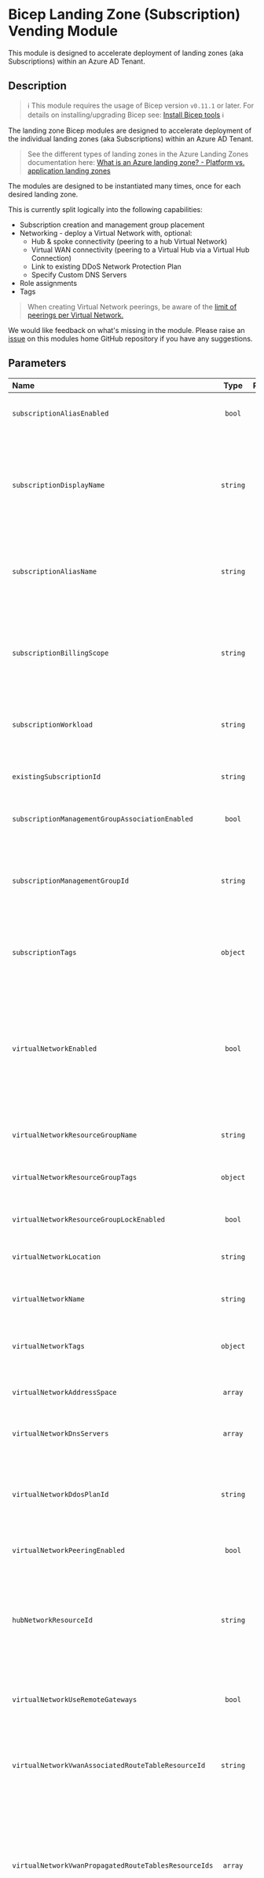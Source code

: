 # Bicep Landing Zone (Subscription) Vending Module

This module is designed to accelerate deployment of landing zones (aka Subscriptions) within an Azure AD Tenant.

## Description

> ℹ️ This module requires the usage of Bicep version `v0.11.1` or later. For details on installing/upgrading Bicep see: [Install Bicep tools](https://learn.microsoft.com/azure/azure-resource-manager/bicep/install) ℹ️

The landing zone Bicep modules are designed to accelerate deployment of the individual landing zones (aka Subscriptions) within an Azure AD Tenant.

> See the different types of landing zones in the Azure Landing Zones documentation here: [What is an Azure landing zone? - Platform vs. application landing zones](https://learn.microsoft.com/azure/cloud-adoption-framework/ready/landing-zone/#platform-vs-application-landing-zones)

The modules are designed to be instantiated many times, once for each desired landing zone.

This is currently split logically into the following capabilities:

- Subscription creation and management group placement
- Networking - deploy a Virtual Network with, optional:
  - Hub & spoke connectivity (peering to a hub Virtual Network)
  - Virtual WAN connectivity (peering to a Virtual Hub via a Virtual Hub Connection)
  - Link to existing DDoS Network Protection Plan
  - Specify Custom DNS Servers
- Role assignments
- Tags

> When creating Virtual Network peerings, be aware of the [limit of peerings per Virtual Network.](https://learn.microsoft.com/azure/azure-resource-manager/management/azure-subscription-service-limits?toc=%2Fazure%2Fvirtual-network%2Ftoc.json#azure-resource-manager-virtual-networking-limits)

We would like feedback on what's missing in the module. Please raise an [issue](https://github.com/Azure/bicep-lz-vending/issues) on this modules home GitHub repository if you have any suggestions.

## Parameters

| Name                                                 | Type     | Required | Description                                                                                                                                                                                                                                                                                                                                                                                                                                                                                                                                                                                                                                                                                                                                                                                                     |
| :--------------------------------------------------- | :------: | :------: | :-------------------------------------------------------------------------------------------------------------------------------------------------------------------------------------------------------------------------------------------------------------------------------------------------------------------------------------------------------------------------------------------------------------------------------------------------------------------------------------------------------------------------------------------------------------------------------------------------------------------------------------------------------------------------------------------------------------------------------------------------------------------------------------------------------------- |
| `subscriptionAliasEnabled`                           | `bool`   | No       | Whether to create a new Subscription using the Subscription Alias resource. If `false`, supply an existing Subscription's ID in the parameter named `existingSubscriptionId` instead to deploy resources to an existing Subscription.<br /><br />- Default value: `true`                                                                                                                                                                                                                                                                                                                                                                                                                                                                                                                                        |
| `subscriptionDisplayName`                            | `string` | No       | The name of the subscription alias. The string must be comprised of a-z, A-Z, 0-9, - and _. The maximum length is 63 characters.<br /><br />The string must be comprised of `a-z`, `A-Z`, `0-9`, `-`, `_` and ` ` (space). The maximum length is 63 characters.<br /><br />> The value for this parameter and the parameter named `subscriptionAliasName` are usually set to the same value for simplicity. But they can be different if required for a reason.<br /><br />> **Not required when providing an existing Subscription ID via the parameter `existingSubscriptionId`**<br /><br />- Default value: `''` *(empty string)*                                                                                                                                                                           |
| `subscriptionAliasName`                              | `string` | No       | The name of the Subscription Alias, that will be created by this module.<br /><br />The string must be comprised of `a-z`, `A-Z`, `0-9`, `-`, `_` and ` ` (space). The maximum length is 63 characters.<br /><br />> **Not required when providing an existing Subscription ID via the parameter `existingSubscriptionId`**<br /><br />- Default value: `''` *(empty string)*                                                                                                                                                                                                                                                                                                                                                                                                                                   |
| `subscriptionBillingScope`                           | `string` | No       | The Billing Scope for the new Subscription alias, that will be created by this module.<br /><br />A valid Billing Scope starts with `/providers/Microsoft.Billing/billingAccounts/` and is case sensitive.<br /><br />> See below [example in parameter file](#example-json-parameter-file) for an example<br /><br />> **Not required when providing an existing Subscription ID via the parameter `existingSubscriptionId`**<br /><br />- Default value: `''` *(empty string)*                                                                                                                                                                                                                                                                                                                                |
| `subscriptionWorkload`                               | `string` | No       | The workload type can be either `Production` or `DevTest` and is case sensitive.<br /><br />> **Not required when providing an existing Subscription ID via the parameter `existingSubscriptionId`**<br /><br />- Default value: `Production`                                                                                                                                                                                                                                                                                                                                                                                                                                                                                                                                                                   |
| `existingSubscriptionId`                             | `string` | No       | An existing subscription ID. Use this when you do not want the module to create a new subscription. But do want to manage the management group membership. A subscription ID should be provided in the example format `xxxxxxxx-xxxx-xxxx-xxxx-xxxxxxxxxxxx`.<br /><br />- Default value: `''` *(empty string)*                                                                                                                                                                                                                                                                                                                                                                                                                                                                                                 |
| `subscriptionManagementGroupAssociationEnabled`      | `bool`   | No       | Whether to move the Subscription to the specified Management Group supplied in the parameter `subscriptionManagementGroupId`.<br /><br />- Default value: `true`                                                                                                                                                                                                                                                                                                                                                                                                                                                                                                                                                                                                                                                |
| `subscriptionManagementGroupId`                      | `string` | No       | The destination Management Group ID for the new Subscription that will be created by this module (or the existing one provided in the parameter `existingSubscriptionId`).<br /><br />**IMPORTANT:** Do not supply the display name of the Management Group. The Management Group ID forms part of the Azure Resource ID. e.g., `/providers/Microsoft.Management/managementGroups/{managementGroupId}`.<br /><br />> See below [example in parameter file](#example-json-parameter-file) for an example<br /><br />- Default value: `''` *(empty string)*                                                                                                                                                                                                                                                       |
| `subscriptionTags`                                   | `object` | No       | An object of Tag key & value pairs to be appended to a Subscription.<br /><br />> **NOTE:** Tags will only be overwritten if existing tag exists with same key as provided in this parameter; values provided here win.<br /><br />- Default value: `{}` *(empty object)*                                                                                                                                                                                                                                                                                                                                                                                                                                                                                                                                       |
| `virtualNetworkEnabled`                              | `bool`   | No       | Whether to create a Virtual Network or not.<br /><br />If set to `true` ensure you also provide values for the following parameters at a minimum:<br /><br />- `virtualNetworkResourceGroupName`<br />- `virtualNetworkResourceGroupLockEnabled`<br />- `virtualNetworkLocation`<br />- `virtualNetworkName`<br />- `virtualNetworkAddressSpace`<br /><br />> Other parameters may need to be set based on other parameters that you enable that are listed above. Check each parameters documentation for further information.<br /><br />- Default value: `false`                                                                                                                                                                                                                                             |
| `virtualNetworkResourceGroupName`                    | `string` | No       | The name of the Resource Group to create the Virtual Network in that is created by this module.<br /><br />- Default value: `''` *(empty string)*                                                                                                                                                                                                                                                                                                                                                                                                                                                                                                                                                                                                                                                               |
| `virtualNetworkResourceGroupTags`                    | `object` | No       | An object of Tag key & value pairs to be appended to the Resource Group that the Virtual Network is created in.<br /><br />> **NOTE:** Tags will only be overwritten if existing tag exists with same key as provided in this parameter; values provided here win.<br /><br />- Default value: `{}` *(empty object)*                                                                                                                                                                                                                                                                                                                                                                                                                                                                                            |
| `virtualNetworkResourceGroupLockEnabled`             | `bool`   | No       | Enables the deployment of a `CanNotDelete` resource locks to the Virtual Networks Resource Group that is created by this module.<br /><br />- Default value: `true`                                                                                                                                                                                                                                                                                                                                                                                                                                                                                                                                                                                                                                             |
| `virtualNetworkLocation`                             | `string` | No       | The location of the virtual network. Use region shortnames e.g. `uksouth`, `eastus`, etc. Defaults to the region where the ARM/Bicep deployment is targeted to unless overridden.<br /><br />- Default value: `deployment().location`                                                                                                                                                                                                                                                                                                                                                                                                                                                                                                                                                                           |
| `virtualNetworkName`                                 | `string` | No       | The name of the virtual network. The string must consist of a-z, A-Z, 0-9, -, _, and . (period) and be between 2 and 64 characters in length.<br /><br />- Default value: `''` *(empty string)*                                                                                                                                                                                                                                                                                                                                                                                                                                                                                                                                                                                                                 |
| `virtualNetworkTags`                                 | `object` | No       | An object of tag key/value pairs to be set on the Virtual Network that is created.<br /><br />> **NOTE:** Tags will be overwritten on resource if any exist already.<br /><br />- Default value: `{}` *(empty object)*                                                                                                                                                                                                                                                                                                                                                                                                                                                                                                                                                                                          |
| `virtualNetworkAddressSpace`                         | `array`  | No       | The address space of the Virtual Network that will be created by this module, supplied as multiple CIDR blocks in an array, e.g. `["10.0.0.0/16","172.16.0.0/12"]`<br /><br />- Default value: `[]` *(empty array)*                                                                                                                                                                                                                                                                                                                                                                                                                                                                                                                                                                                             |
| `virtualNetworkDnsServers`                           | `array`  | No       | The custom DNS servers to use on the Virtual Network, e.g. `["10.4.1.4", "10.2.1.5"]`. If left empty (default) then Azure DNS will be used for the Virtual Network.<br /><br />- Default value: `[]` *(empty array)*                                                                                                                                                                                                                                                                                                                                                                                                                                                                                                                                                                                            |
| `virtualNetworkDdosPlanId`                           | `string` | No       | The resource ID of an existing DDoS Network Protection Plan that you wish to link to this Virtual Network.<br /><br />**Example Expected Values:**<br />- `''` (empty string)<br />- DDoS Netowrk Protection Plan Resource ID: `/subscriptions/xxxxxxxx-xxxx-xxxx-xxxx-xxxxxxxxxxxx/resourceGroups/xxxxxxxxxx/providers/Microsoft.Network/ddosProtectionPlans/xxxxxxxxxx`<br /><br />- Default value: `''` *(empty string)*                                                                                                                                                                                                                                                                                                                                                                                     |
| `virtualNetworkPeeringEnabled`                       | `bool`   | No       | Whether to enable peering/connection with the supplied hub Virtual Network or Virtual WAN Virtual Hub.<br /><br />- Default value: `false`                                                                                                                                                                                                                                                                                                                                                                                                                                                                                                                                                                                                                                                                      |
| `hubNetworkResourceId`                               | `string` | No       | The resource ID of the Virtual Network or Virtual WAN Hub in the hub to which the created Virtual Network, by this module, will be peered/connected to via Virtual Network Peering or a Virtual WAN Virtual Hub Connection.<br /><br />**Example Expected Values:**<br />- `''` (empty string)<br />- Hub Virtual Network Resource ID: `/subscriptions/xxxxxxxx-xxxx-xxxx-xxxx-xxxxxxxxxxxx/resourceGroups/xxxxxxxxxx/providers/Microsoft.Network/virtualNetworks/xxxxxxxxxx`<br />- Virtual WAN Virtual Hub Resource ID: `/subscriptions/xxxxxxxx-xxxx-xxxx-xxxx-xxxxxxxxxxxx/resourceGroups/xxxxxxxxxx/providers/Microsoft.Network/virtualHubs/xxxxxxxxxx`<br /><br />- Default value: `''` *(empty string)*                                                                                                  |
| `virtualNetworkUseRemoteGateways`                    | `bool`   | No       | Enables the use of remote gateways in the specified hub virtual network.<br /><br />> **IMPORTANT:** If no gateways exist in the hub virtual network, set this to `false`, otherwise peering will fail to create.<br /><br />- Default value: `true`                                                                                                                                                                                                                                                                                                                                                                                                                                                                                                                                                            |
| `virtualNetworkVwanAssociatedRouteTableResourceId`   | `string` | No       | The resource ID of the virtual hub route table to associate to the virtual hub connection (this virtual network). If left blank/empty the `defaultRouteTable` will be associated.<br /><br />- Default value: `''` *(empty string)* = Which means if the parameter `virtualNetworkPeeringEnabled` is `true` and also the parameter `hubNetworkResourceId` is not empty then the `defaultRouteTable` will be associated of the provided Virtual Hub in the parameter `hubNetworkResourceId`.<br />    - e.g. `/subscriptions/xxxxxxxx-xxxx-xxxx-xxxx-xxxxxxxxxxxx/resourceGroups/xxxxxxxxxx/providers/Microsoft.Network/virtualHubs/xxxxxxxxx/hubRouteTables/defaultRouteTable`                                                                                                                                  |
| `virtualNetworkVwanPropagatedRouteTablesResourceIds` | `array`  | No       | An array of of objects of virtual hub route table resource IDs to propagate routes to. If left blank/empty the `defaultRouteTable` will be propagated to only.<br /><br />Each object must contain the following `key`:<br />- `id` = The Resource ID of the Virtual WAN Virtual Hub Route Table IDs you wish to propagate too<br /><br />> See below [example in parameter file](#example-json-parameter-file)<br /><br />> **IMPORTANT:** If you provide any Route Tables in this array of objects you must ensure you include also the `defaultRouteTable` Resource ID as an object in the array as it is not added by default when a value is provided for this parameter.<br /><br />- Default value: `[]` *(empty array)*                                                                                 |
| `virtualNetworkVwanPropagatedLabels`                 | `array`  | No       | An array of virtual hub route table labels to propagate routes to. If left blank/empty the default label will be propagated to only.<br /><br />- Default value: `[]` *(empty array)*                                                                                                                                                                                                                                                                                                                                                                                                                                                                                                                                                                                                                           |
| `roleAssignmentEnabled`                              | `bool`   | No       | Whether to create role assignments or not. If true, supply the array of role assignment objects in the parameter called `roleAssignments`.<br /><br />- Default value: `false`                                                                                                                                                                                                                                                                                                                                                                                                                                                                                                                                                                                                                                  |
| `roleAssignments`                                    | `array`  | No       | Supply an array of objects containing the details of the role assignments to create.<br /><br />Each object must contain the following `keys`:<br />- `principalId` = The Object ID of the User, Group, SPN, Managed Identity to assign the RBAC role too.<br />- `definition` = The Name of built-In RBAC Roles or a Resource ID of a Built-in or custom RBAC Role Definition.<br />- `relativeScope` = 2 options can be provided for input value:<br />    1. `''` *(empty string)* = Make RBAC Role Assignment to Subscription scope<br />    2. `'/resourceGroups/<RESOURCE GROUP NAME>'` = Make RBAC Role Assignment to specified Resource Group<br /><br />> See below [example in parameter file](#example-json-parameter-file) of various combinations<br /><br />- Default value: `[]` *(empty array)* |
| `disableTelemetry`                                   | `bool`   | No       | Disable telemetry collection by this module.<br /><br />For more information on the telemetry collected by this module, that is controlled by this parameter, see this page in the wiki: [Telemetry Tracking Using Customer Usage Attribution (PID)](https://github.com/Azure/bicep-lz-vending/wiki/Telemetry)                                                                                                                                                                                                                                                                                                                                                                                                                                                                                                  |

## Outputs

| Name                   | Type   | Description                                                     |
| :--------------------- | :----: | :-------------------------------------------------------------- |
| subscriptionId         | string | The Subscription ID that has been created or provided.          |
| subscriptionResourceId | string | The Subscription Resource ID that has been created or provided. |

## Examples

> More examples can be found in this modules home GitHub repository wiki here: [https://github.com/azure/bicep-lz-vending/wiki/examples](https://github.com/azure/bicep-lz-vending/wiki/examples)

### Example 1 - Subscription Creation & Management Group Placement, No Networking

```bicep
targetScope = 'managementGroup'

module sub001 'br/public:lz/sub-vending:1.1.2' = {
  name: 'sub001'
  params: {
    subscriptionAliasEnabled: true
    subscriptionBillingScope: '/providers/Microsoft.Billing/billingAccounts/1234567/enrollmentAccounts/123456'
    subscriptionAliasName: 'sub-test-001'
    subscriptionDisplayName: 'sub-test-001'
    subscriptionTags: {
      example: 'true'
    }
    subscriptionWorkload: 'Production'
    subscriptionManagementGroupAssociationEnabled: true
    subscriptionManagementGroupId: 'corp'
  }
}
```

### Example 2 - Subscription Creation & Management Group Placement And Create Virtual Network, No Peering

```bicep
targetScope = 'managementGroup'

@description('Specifies the location for resources.')
param location string = 'uksouth'

module sub002 'br/public:lz/sub-vending:1.1.2' = {
  name: 'sub002'
  params: {
    subscriptionAliasEnabled: true
    subscriptionBillingScope: '/providers/Microsoft.Billing/billingAccounts/1234567/enrollmentAccounts/123456'
    subscriptionAliasName: 'sub-test-002'
    subscriptionDisplayName: 'sub-test-002'
    subscriptionTags: {
      example: 'true'
    }
    subscriptionWorkload: 'Production'
    subscriptionManagementGroupAssociationEnabled: true
    subscriptionManagementGroupId: 'corp'
    virtualNetworkEnabled: true
    virtualNetworkLocation: location
    virtualNetworkResourceGroupName: 'rsg-${location}-net-001'
    virtualNetworkName: 'vnet-${location}-001'
    virtualNetworkAddressSpace: [
      '10.0.0.0/24'
    ]
    virtualNetworkResourceGroupLockEnabled: false
  }
}
```

### Example 3 - Subscription Creation & Management Group Placement And Create Virtual Network And Peering To Virtual Network

```bicep
targetScope = 'managementGroup'

@description('Specifies the location for resources.')
param location string = 'uksouth'

module sub003 'br/public:lz/sub-vending:1.1.2' = {
  name: 'sub003'
  params: {
    subscriptionAliasEnabled: true
    subscriptionBillingScope: '/providers/Microsoft.Billing/billingAccounts/1234567/enrollmentAccounts/123456'
    subscriptionAliasName: 'sub-test-003'
    subscriptionDisplayName: 'sub-test-003'
    subscriptionTags: {
      test: 'true'
    }
    subscriptionWorkload: 'Production'
    subscriptionManagementGroupAssociationEnabled: true
    subscriptionManagementGroupId: 'corp'
    virtualNetworkEnabled: true
    virtualNetworkLocation: location
    virtualNetworkResourceGroupName: 'rsg-${location}-net-001'
    virtualNetworkName: 'vnet-${location}-001'
    virtualNetworkAddressSpace: [
      '10.3.0.0/24'
    ]
    virtualNetworkResourceGroupLockEnabled: false
    virtualNetworkPeeringEnabled: true
    hubNetworkResourceId: '/subscriptions/xxxxxxxx-xxxx-xxxx-xxxx-xxxxxxxxxxxx/resourceGroups/rsg-uks-net-hub-001/providers/Microsoft.Network/virtualNetworks/vnet-uks-hub-001'
  }
}
```

### Example 4 - Subscription Creation & Management Group Placement And Create Virtual Network And Peering To Virtual WAN Hub (Virtual Hub Connection)

```bicep
targetScope = 'managementGroup'

@description('Specifies the location for resources.')
param location string = 'uksouth'

module sub003 'br/public:lz/sub-vending:1.1.2' = {
  name: 'sub004'
  params: {
    subscriptionAliasEnabled: true
    subscriptionBillingScope: '/providers/Microsoft.Billing/billingAccounts/1234567/enrollmentAccounts/123456'
    subscriptionAliasName: 'sub-test-004'
    subscriptionDisplayName: 'sub-test-004'
    subscriptionTags: {
      test: 'true'
    }
    subscriptionWorkload: 'Production'
    subscriptionManagementGroupAssociationEnabled: true
    subscriptionManagementGroupId: 'corp'
    virtualNetworkEnabled: true
    virtualNetworkLocation: location
    virtualNetworkResourceGroupName: 'rsg-${location}-net-001'
    virtualNetworkName: 'vnet-${location}-001'
    virtualNetworkAddressSpace: [
      '10.4.0.0/24'
    ]
    virtualNetworkResourceGroupLockEnabled: false
    virtualNetworkPeeringEnabled: true
    hubNetworkResourceId: '/subscriptions/xxxxxxxx-xxxx-xxxx-xxxx-xxxxxxxxxxxx/resourceGroups/rsg-uks-net-vwan-001/providers/Microsoft.Network/virtualHubs/vhub-uks-001'
  }
}
```

### Example JSON Parameter File

```json
{
    "$schema": "https://schema.management.azure.com/schemas/2015-01-01/deploymentParameters.json#",
    "contentVersion": "1.0.0.0",
    "metadata": {
        "template": "main.json"
    },
    "parameters": {
        "subscriptionAliasEnabled": {
            "value": true
        },
        "subscriptionDisplayName": {
            "value": "sub-bicep-lz-vending-example-001"
        },
        "subscriptionAliasName": {
            "value": "sub-bicep-lz-vending-example-001"
        },
        "subscriptionBillingScope": {
            "value": "/providers/Microsoft.Billing/billingAccounts/1234567/enrollmentAccounts/123456"
        },
        "subscriptionWorkload": {
            "value": "Production"
        },
        "existingSubscriptionId": {
            "value": "xxxxxxxx-xxxx-xxxx-xxxx-xxxxxxxxxxxx"
        },
        "subscriptionManagementGroupAssociationEnabled": {
            "value": true
        },
        "subscriptionManagementGroupId": {
            "value": "alz-landingzones-corp"
        },
        "subscriptionTags": {
            "value": {
                "tagKey1": "value",
                "tag-key-2": "value"
            }
        },
        "virtualNetworkEnabled": {
            "value": true
        },
        "virtualNetworkResourceGroupName": {
            "value": "rg-networking-001"
        },
        "virtualNetworkResourceGroupTags": {
            "value": {
                "tagKey1": "value",
                "tag-key-2": "value"
            }
        },
        "virtualNetworkResourceGroupLockEnabled": {
            "value": true
        },
        "virtualNetworkLocation": {
            "value": "uksouth"
        },
        "virtualNetworkName": {
            "value": "vnet-example-001"
        },
        "virtualNetworkTags": {
            "value": {
                "tagKey1": "value",
                "tag-key-2": "value"
            }
        },
        "virtualNetworkAddressSpace": {
            "value": [
                "10.0.0.0/16"
            ]
        },
        "virtualNetworkDnsServers": {
            "value": [
                "10.4.1.4",
                "10.2.1.5"
            ]
        },
        "virtualNetworkDdosPlanId": {
            "value": "/subscriptions/xxxxxxxx-xxxx-xxxx-xxxx-xxxxxxxxxxxx/resourceGroups/xxxxxxxxxx/providers/Microsoft.Network/ddosProtectionPlans/xxxxxxxxxx"
        },
        "virtualNetworkPeeringEnabled": {
            "value": true
        },
        "hubNetworkResourceId": {
            "value": "/subscriptions/xxxxxxxx-xxxx-xxxx-xxxx-xxxxxxxxxxxx/resourceGroups/xxxxxxxxxx/providers/Microsoft.Network/virtualNetworks/xxxxxxxxxx"
        },
        "virtualNetworkUseRemoteGateways": {
            "value": true
        },
        "virtualNetworkVwanAssociatedRouteTableResourceId": {
            "value": "/subscriptions/xxxxxxxx-xxxx-xxxx-xxxx-xxxxxxxxxxxx/resourceGroups/xxxxxxxxxx/providers/Microsoft.Network/virtualHubs/xxxxxxxxx/hubRouteTables/xxxxxxxxx"
        },
        "virtualNetworkVwanPropagatedRouteTablesResourceIds": {
            "value": [
                {
                    "id": "/subscriptions/xxxxxxxx-xxxx-xxxx-xxxx-xxxxxxxxxxxx/resourceGroups/xxxxxxxxxx/providers/Microsoft.Network/virtualHubs/xxxxxxxxx/hubRouteTables/defaultRouteTable"
                },
                {
                    "id": "/subscriptions/xxxxxxxx-xxxx-xxxx-xxxx-xxxxxxxxxxxx/resourceGroups/xxxxxxxxxx/providers/Microsoft.Network/virtualHubs/xxxxxxxxx/hubRouteTables/xxxxxxxxx"
                }
            ]
        },
        "virtualNetworkVwanPropagatedLabels": {
            "value": [
                "default",
                "anotherLabel"
            ]
        },
        "roleAssignmentEnabled": {
            "value": true
        },
        "roleAssignments": {
            "value": [
                {
                    "principalId": "xxxxxxxx-xxxx-xxxx-xxxx-xxxxxxxxxxxx",
                    "definition": "Contributor",
                    "relativeScope": ""
                },
                {
                    "principalId": "xxxxxxxx-xxxx-xxxx-xxxx-xxxxxxxxxxxx",
                    "definition": "/providers/Microsoft.Authorization/roleDefinitions/xxxxxxxx-xxxx-xxxx-xxxx-xxxxxxxxxxxx",
                    "relativeScope": ""
                },
                {
                    "principalId": "xxxxxxxx-xxxx-xxxx-xxxx-xxxxxxxxxxxx",
                    "definition": "Reader",
                    "relativeScope": "/resourceGroups/rsg-networking-001"
                },
                {
                    "principalId": "xxxxxxxx-xxxx-xxxx-xxxx-xxxxxxxxxxxx",
                    "definition": "/providers/Microsoft.Authorization/roleDefinitions/xxxxxxxx-xxxx-xxxx-xxxx-xxxxxxxxxxxx",
                    "relativeScope": "/resourceGroups/rsg-networking-001"
                }
            ]
        },
        "disableTelemetry": {
            "value": false
        }
    }
}
```
